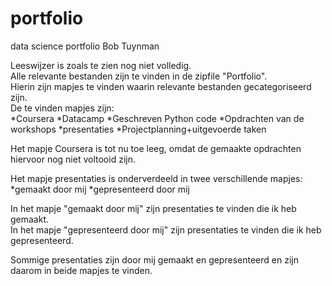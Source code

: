 # portfolio
data science portfolio Bob Tuynman

Leeswijzer is zoals te zien nog niet volledig.  
Alle relevante bestanden zijn te vinden in de zipfile "Portfolio".  
Hierin zijn mapjes te vinden waarin relevante bestanden gecategoriseerd zijn.  
De te vinden mapjes zijn:  
*Coursera
*Datacamp
*Geschreven Python code
*Opdrachten van de workshops
*presentaties
*Projectplanning+uitgevoerde taken

Het mapje Coursera is tot nu toe leeg, omdat de gemaakte opdrachten hiervoor nog niet voltooid zijn.  
  
Het mapje presentaties is onderverdeeld in twee verschillende mapjes:  
*gemaakt door mij
*gepresenteerd door mij
  
In het mapje "gemaakt door mij" zijn presentaties te vinden die ik heb gemaakt.  
In het mapje "gepresenteerd door mij" zijn presentaties te vinden die ik heb gepresenteerd.  
  
Sommige presentaties zijn door mij gemaakt en gepresenteerd en zijn daarom in beide mapjes te vinden.  

